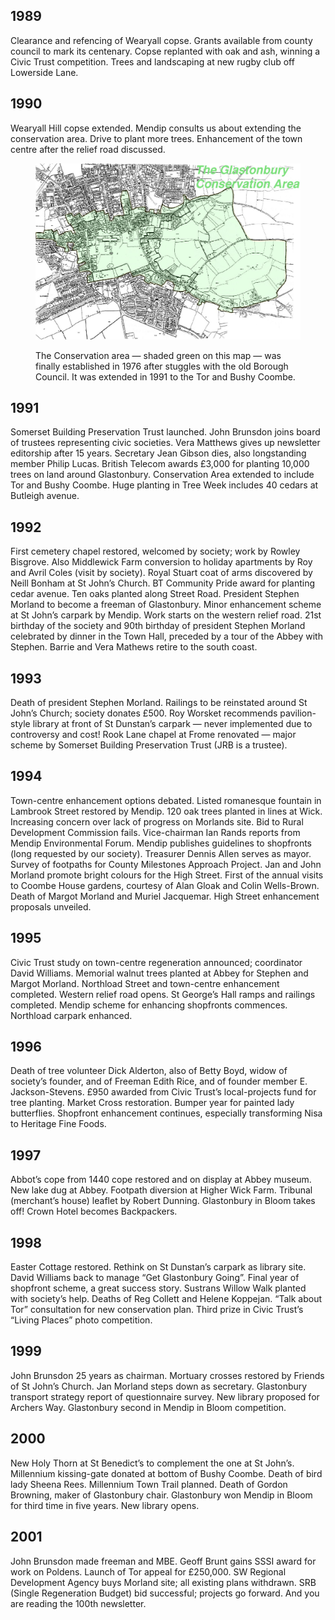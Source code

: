 1989
----

Clearance and refencing of Wearyall copse. Grants available from county
council to mark its centenary. Copse replanted with oak and ash, winning
a Civic Trust competition. Trees and landscaping at new rugby club off
Lowerside Lane.

1990
----

Wearyall Hill copse extended. Mendip consults us about extending the
conservation area. Drive to plant more trees. Enhancement of the town
centre after the relief road discussed.

<figure>
<img src="/img/cons-area-map.jpg" alt="Map of the Glastonbury Conservation Area showing a large area including the town centre, abbey ruins, and tor, shaded in green.">
<figcaption>

The Conservation area — shaded green on this map — was finally
established in 1976 after stuggles with the old Borough Council. It was
extended in 1991 to the Tor and Bushy Coombe.

</figcaption>
</figure>

1991
----

Somerset Building Preservation Trust launched. John Brunsdon joins board
of trustees representing civic societies. Vera Matthews gives up
newsletter editorship after 15 years. Secretary Jean Gibson dies, also
longstanding member Philip Lucas. British Telecom awards £3,000 for
planting 10,000 trees on land around Glastonbury. Conservation Area
extended to include Tor and Bushy Coombe. Huge planting in Tree Week
includes 40 cedars at Butleigh avenue.

1992
----

First cemetery chapel restored, welcomed by society; work by Rowley
Bisgrove. Also Middlewick Farm conversion to holiday apartments by Roy
and Avril Coles (visit by society). Royal Stuart coat of arms discovered
by Neill Bonham at St John’s Church. BT Community Pride award for
planting cedar avenue. Ten oaks planted along Street Road. President
Stephen Morland to become a freeman of Glastonbury. Minor enhancement
scheme at St John’s carpark by Mendip. Work starts on the western relief
road. 21st birthday of the society and 90th birthday of president
Stephen Morland celebrated by dinner in the Town Hall, preceded by a
tour of the Abbey with Stephen. Barrie and Vera Mathews retire to the
south coast.

1993
----

Death of president Stephen Morland. Railings to be reinstated around St
John’s Church; society donates £500. Roy Worsket recommends
pavilion-style library at front of St Dunstan’s carpark — never
implemented due to controversy and cost! Rook Lane chapel at Frome
renovated — major scheme by Somerset Building Preservation Trust (JRB is
a trustee).

1994
----

Town-centre enhancement options debated. Listed romanesque fountain in
Lambrook Street restored by Mendip. 120 oak trees planted in lines at
Wick. Increasing concern over lack of progress on Morlands site. Bid to
Rural Development Commission fails. Vice-chairman Ian Rands reports from
Mendip Environmental Forum. Mendip publishes guidelines to shopfronts
(long requested by our society). Treasurer Dennis Allen serves as mayor.
Survey of footpaths for County Milestones Approach Project. Jan and John
Morland promote bright colours for the High Street. First of the annual
visits to Coombe House gardens, courtesy of Alan Gloak and Colin
Wells-Brown. Death of Margot Morland and Muriel Jacquemar. High Street
enhancement proposals unveiled.

1995
----

Civic Trust study on town-centre regeneration announced; coordinator
David Williams. Memorial walnut trees planted at Abbey for Stephen and
Margot Morland. Northload Street and town-centre enhancement completed.
Western relief road opens. St George’s Hall ramps and railings
completed. Mendip scheme for enhancing shopfronts commences. Northload
carpark enhanced.

1996
----

Death of tree volunteer Dick Alderton, also of Betty Boyd, widow of
society’s founder, and of Freeman Edith Rice, and of founder member E.
Jackson-Stevens. £950 awarded from Civic Trust’s local-projects fund for
tree planting. Market Cross restoration. Bumper year for painted lady
butterflies. Shopfront enhancement continues, especially transforming
Nisa to Heritage Fine Foods.

1997
----

Abbot’s cope from 1440 cope restored and on display at Abbey museum. New
lake dug at Abbey. Footpath diversion at Higher Wick Farm. Tribunal
(merchant’s house) leaflet by Robert Dunning. Glastonbury in Bloom takes
off! Crown Hotel becomes Backpackers.

1998
----

Easter Cottage restored. Rethink on St Dunstan’s carpark as library
site. David Williams back to manage “Get Glastonbury Going”. Final year
of shopfront scheme, a great success story. Sustrans Willow Walk planted
with society’s help. Deaths of Reg Collett and Helene Koppejan. “Talk
about Tor” consultation for new conservation plan. Third prize in Civic
Trust’s “Living Places” photo competition.

1999
----

John Brunsdon 25 years as chairman. Mortuary crosses restored by Friends
of St John’s Church. Jan Morland steps down as secretary. Glastonbury
transport strategy report of questionnaire survey. New library proposed
for Archers Way. Glastonbury second in Mendip in Bloom competition.

2000
----

New Holy Thorn at St Benedict’s to complement the one at St John’s.
Millennium kissing-gate donated at bottom of Bushy Coombe. Death of bird
lady Sheena Rees. Millennium Town Trail planned. Death of Gordon
Browning, maker of Glastonbury chair. Glastonbury won Mendip in Bloom
for third time in five years. New library opens.

2001
----

John Brunsdon made freeman and MBE. Geoff Brunt gains SSSI award for
work on Poldens. Launch of Tor appeal for £250,000. SW Regional
Development Agency buys Morland site; all existing plans withdrawn. SRB
(Single Regeneration Budget) bid successful; projects go forward. And
you are reading the 100th newsletter.
